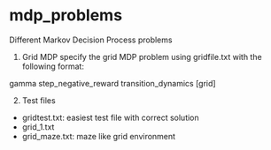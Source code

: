 # mdp_problems
Different Markov Decision Process problems

1. Grid MDP
specify the grid MDP problem using gridfile.txt with the following format:

gamma
step_negative_reward
transition_dynamics
[grid]

2. Test files
 - gridtest.txt: easiest test file with correct solution
 - grid_1.txt
 - grid_maze.txt: maze like grid environment